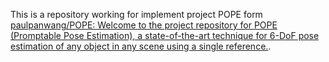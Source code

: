 This is a repository working for implement project POPE form [paulpanwang/POPE: Welcome to the project repository for POPE (Promptable Pose Estimation), a state-of-the-art technique for 6-DoF pose estimation of any object in any scene using a single reference.](https://github.com/paulpanwang/POPE).